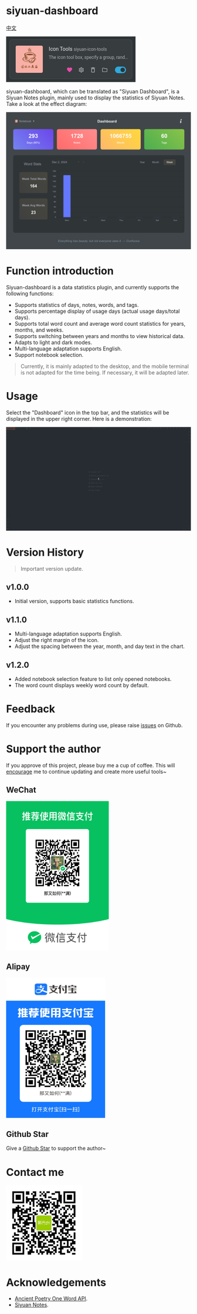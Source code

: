 # siyuan-dashboard

[中文](./README_zh_CN.md)

![siyuan-dashboard](logo-english.png)

siyuan-dashboard, which can be translated as "Siyuan Dashboard", is a Siyuan Notes plugin, mainly used to display the statistics of Siyuan Notes. Take a look at the effect diagram:

![siyuan-dashboard](preview-english.png)

# Function introduction

Siyuan-dashboard is a data statistics plugin, and currently supports the following functions:

- Supports statistics of days, notes, words, and tags.
- Supports percentage display of usage days (actual usage days/total days).
- Supports total word count and average word count statistics for years, months, and weeks.
- Supports switching between years and months to view historical data.
- Adapts to light and dark modes.
- Multi-language adaptation supports English.
- Support notebook selection.

> Currently, it is mainly adapted to the desktop, and the mobile terminal is not adapted for the time being. If necessary, it will be adapted later.

# Usage

Select the "Dashboard" icon in the top bar, and the statistics will be displayed in the upper right corner. Here is a demonstration:

![siyuan-icon-tools](dashboard-usage-english.gif)

# Version History

> Important version update.

## v1.0.0

- Initial version, supports basic statistics functions.


## v1.1.0

- Multi-language adaptation supports English.
- Adjust the right margin of the icon.
- Adjust the spacing between the year, month, and day text in the chart.

## v1.2.0

- Added notebook selection feature to list only opened notebooks.
- The word count displays weekly word count by default.
# Feedback

If you encounter any problems during use, please raise [issues](https://github.com/jzmanu/siyuan-dashboard/issues) on Github.

# Support the author

If you approve of this project, please buy me a cup of coffee. This will [encourage](https://afdian.com/a/jzman) me to continue updating and create more useful tools~

## WeChat

<img src="wechat.png" style="width: 280px; height: 406px; margin-left: 0;">

## Alipay

<img src="alipay.jpg" style="width: 270px; height: 381px; margin-left: 0;">

## Github Star

Give a [Github Star](https://github.com/jzmanu/siyuan-dashboard) to support the author~

# Contact me

![WeChat public account](gxz.png)

# Acknowledgements

- [Ancient Poetry One Word API](http://gushi.ci).
- [Siyuan Notes](https://b3log.org/siyuan).

